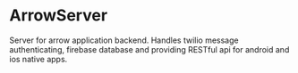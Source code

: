 # ArrowServer
Server for arrow application backend. Handles twilio message authenticating, firebase database and providing RESTful api for android and ios native apps.

